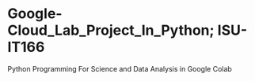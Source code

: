 # Google-Cloud_Lab_Project_In_Python; ISU-IT166
Python Programming For Science and Data Analysis in Google Colab

